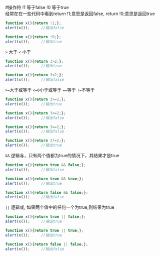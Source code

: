 #操作符
!1 等于false  !0 等于true			
经常在在一些代码中看到return !1;意思是返回false, return !0;意思是返回true
```js
function x(){return !1;};
alert(x());		//输出false
```
```js
function x(){return !0;};
alert(x());		//输出true
```
`>` 大于  `<` 小于
```js
function x(){return 3>2;};
alert(x());		//输出true
```
```js
function x(){return 3<2;};
alert(x());		//输出false
```
`>=`大于或等于  `<=0`小于或等于  `==`等于  `!=`不等于
```js
function x(){return 3>=2;};
alert(x());		//输出true
```
```js
function x(){return 3<=2;};
alert(x());		//输出false
```
```js
function x(){return 3==2;};
alert(x());		//输出false
```
```js
function x(){return 3!=2;};
alert(x());		//输出true
```
`&&` 逻辑与，只有两个值都为true的情况下，其结果才是true
```js
function x(){return true && false;};
alert(x());		//输出false
```
```js
function x(){return true && true;};
alert(x());		//输出true
```
```js
function x(){return false && false;};
alert(x());		//输出false
```
`||` 逻辑或, 如果两个值中的任何一个为true,则结果为true
```js
function x(){return true || false;};
alert(x());		//输出true
```
```js
function x(){return true || true;};
alert(x());		//输出true
```
```js
function x(){return false || false;};
alert(x());		//输出false
```
```js
